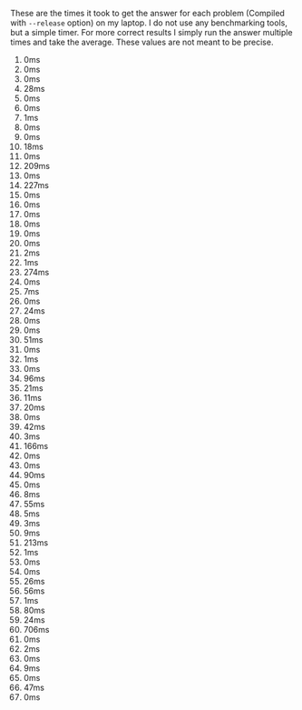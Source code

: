 These are the times it took to get the answer for each problem (Compiled with
`--release` option) on my laptop. I do not use any benchmarking tools, but a
simple timer. For more correct results I simply run the answer multiple times
and take the average. These values are not meant to be precise.

1. 0ms
2. 0ms
3. 0ms
4. 28ms
5. 0ms
6. 0ms
7. 1ms
8. 0ms
9. 0ms
10. 18ms
11. 0ms
12. 209ms
13. 0ms
14. 227ms
15. 0ms
16. 0ms
17. 0ms
18. 0ms
19. 0ms
20. 0ms
21. 2ms
22. 1ms
23. 274ms
24. 0ms
25. 7ms
26. 0ms
27. 24ms
28. 0ms
29. 0ms
30. 51ms
31. 0ms
32. 1ms
33. 0ms
34. 96ms
35. 21ms
36. 11ms
37. 20ms
38. 0ms
39. 42ms
40. 3ms
41. 166ms
42. 0ms
43. 0ms
44. 90ms
45. 0ms
46. 8ms
47. 55ms
48. 5ms
49. 3ms
50. 9ms
51. 213ms
52. 1ms
53. 0ms
54. 0ms
55. 26ms
56. 56ms
57. 1ms
58. 80ms
59. 24ms
60. 706ms
61. 0ms
62. 2ms
63. 0ms
64. 9ms
65. 0ms
66. 47ms
67. 0ms

